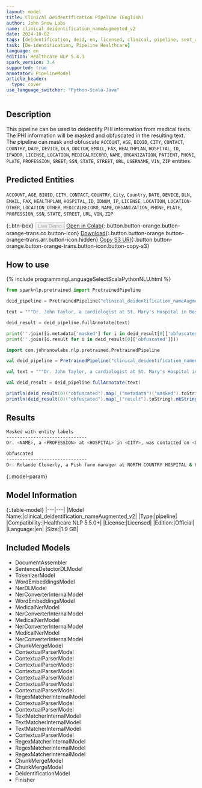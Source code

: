 ```yaml
---
layout: model
title: Clinical Deidentification Pipeline (English)
author: John Snow Labs
name: clinical_deidentification_nameAugmented_v2
date: 2024-10-02
tags: [deidentification, deid, en, licensed, clinical, pipeline, sent_wise]
task: [De-identification, Pipeline Healthcare]
language: en
edition: Healthcare NLP 5.4.1
spark_version: 3.4
supported: true
annotator: PipelineModel
article_header:
  type: cover
use_language_switcher: "Python-Scala-Java"
---
```


## Description

This pipeline can be used to deidentify PHI information from medical texts. The PHI information will be masked and obfuscated in the resulting text. The pipeline can mask and obfuscate `ACCOUNT`, `AGE`, `BIOID`, `CITY`, `CONTACT`, `COUNTRY`, `DATE`, `DEVICE`, `DLN`, `DOCTOR`, `EMAIL`, `FAX`, `HEALTHPLAN`, `HOSPITAL`, `ID`, `IPADDR`, `LICENSE`, `LOCATION`, `MEDICALRECORD`, `NAME`, `ORGANIZATION`, `PATIENT`, `PHONE`, `PLATE`, `PROFESSION`, `SREET`, `SSN`, `STATE`, `STREET`, `URL`, `USERNAME`, `VIN`, `ZIP` entities.

## Predicted Entities

`ACCOUNT`, `AGE`, `BIOID`, `CITY`, `CONTACT`, `COUNTRY`, `City`, `Country`, `DATE`, `DEVICE`, `DLN`, `EMAIL`, `FAX`, `HEALTHPLAN`, `HOSPITAL`, `ID`, `IDNUM`, `IP`, `LICENSE`, `LOCATION`, `LOCATION-OTHER`, `LOCATION_OTHER`, `MEDICALRECORD`, `NAME`, `ORGANIZATION`, `PHONE`, `PLATE`, `PROFESSION`, `SSN`, `STATE`, `STREET`, `URL`, `VIN`, `ZIP`


{:.btn-box}
<button class="button button-orange" disabled>Live Demo</button>
[Open in Colab](https://colab.research.google.com/github/JohnSnowLabs/spark-nlp-workshop/blob/master/healthcare-nlp/07.0.Pretrained_Clinical_Pipelines.ipynb){:.button.button-orange.button-orange-trans.co.button-icon}
[Download](https://s3.amazonaws.com/auxdata.johnsnowlabs.com/clinical/models/clinical_deidentification_nameAugmented_v2_en_5.4.1_3.4_1727897157489.zip){:.button.button-orange.button-orange-trans.arr.button-icon.hidden}
[Copy S3 URI](s3://auxdata.johnsnowlabs.com/clinical/models/clinical_deidentification_nameAugmented_v2_en_5.4.1_3.4_1727897157489.zip){:.button.button-orange.button-orange-trans.button-icon.button-copy-s3}

## How to use



<div class="tabs-box" markdown="1">
{% include programmingLanguageSelectScalaPythonNLU.html %}
  
```python
from sparknlp.pretrained import PretrainedPipeline

deid_pipeline = PretrainedPipeline("clinical_deidentification_nameAugmented_v2", "en", "clinical/models")

text = """Dr. John Taylor, a cardiologist at St. Mary's Hospital in Boston, was contacted on 05/10/2023 regarding a 45-year-old male patient."""

deid_result = deid_pipeline.fullAnnotate(text)

print(''.join([i.metadata['masked'] for i in deid_result[0]['obfuscated']]))
print(''.join([i.result for i in deid_result[0]['obfuscated']]))
```
```scala
import com.johnsnowlabs.nlp.pretrained.PretrainedPipeline

val deid_pipeline = PretrainedPipeline("clinical_deidentification_nameAugmented_v2", "en", "clinical/models")

val text = """Dr. John Taylor, a cardiologist at St. Mary's Hospital in Boston, was contacted on 05/10/2023 regarding a 45-year-old male patient."""

val deid_result = deid_pipeline.fullAnnotate(text)

println(deid_result(0)("obfuscated").map(_("metadata")("masked").toString).mkString(""))
println(deid_result(0)("obfuscated").map(_("result").toString).mkString(""))
```
</div>

## Results

```bash
Masked with entity labels
------------------------------
Dr. <NAME>, a <PROFESSION> at <HOSPITAL> in <CITY>, was contacted on <DATE> regarding a <AGE>-year-old male patient.

Obfuscated
------------------------------
Dr. Rolande Cleverly, a Fish farm manager at NORTH COUNTRY HOSPITAL & HEALTH CENTER in BARMOLLOCH, was contacted on 16/10/2023 regarding a 48-year-old male patient.
```

{:.model-param}
## Model Information

{:.table-model}
|---|---|
|Model Name:|clinical_deidentification_nameAugmented_v2|
|Type:|pipeline|
|Compatibility:|Healthcare NLP 5.5.0+|
|License:|Licensed|
|Edition:|Official|
|Language:|en|
|Size:|1.9 GB|

## Included Models

- DocumentAssembler
- SentenceDetectorDLModel
- TokenizerModel
- WordEmbeddingsModel
- NerDLModel
- NerConverterInternalModel
- WordEmbeddingsModel
- MedicalNerModel
- NerConverterInternalModel
- MedicalNerModel
- NerConverterInternalModel
- MedicalNerModel
- NerConverterInternalModel
- ChunkMergeModel
- ContextualParserModel
- ContextualParserModel
- ContextualParserModel
- ContextualParserModel
- ContextualParserModel
- ContextualParserModel
- ContextualParserModel
- RegexMatcherInternalModel
- ContextualParserModel
- ContextualParserModel
- TextMatcherInternalModel
- TextMatcherInternalModel
- TextMatcherInternalModel
- ContextualParserModel
- RegexMatcherInternalModel
- RegexMatcherInternalModel
- RegexMatcherInternalModel
- ChunkMergeModel
- ChunkMergeModel
- DeIdentificationModel
- Finisher
